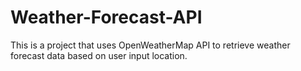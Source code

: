 # Weather-Forecast-API
This is a project that uses OpenWeatherMap API to retrieve weather forecast data based on user input location.
